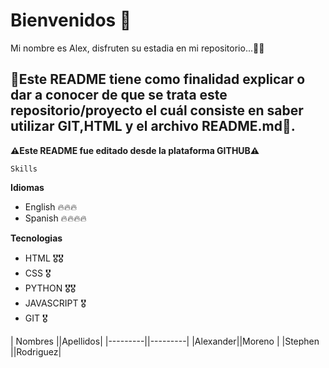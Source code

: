 # Bienvenidos 👻

Mi nombre es Alex, disfruten su estadia en mi repositorio...👨‍💻

## 📢Este README tiene como finalidad explicar o dar a conocer de que se trata este repositorio/proyecto el cuál consiste en saber utilizar GIT,HTML y el archivo README.md📢.

**⚠️Este README fue editado desde la plataforma GITHUB⚠️**

```Skills```

**Idiomas**
- English 🔥🔥🔥
- Spanish 🔥🔥🔥🔥

**Tecnologias**
- HTML 🎖️🎖️
- CSS 🎖️
- PYTHON 🎖️🎖️
- JAVASCRIPT 🎖️
- GIT 🎖️

| Nombres ||Apellidos|
|---------||---------|
|Alexander||Moreno   |
|Stephen  ||Rodriguez|
